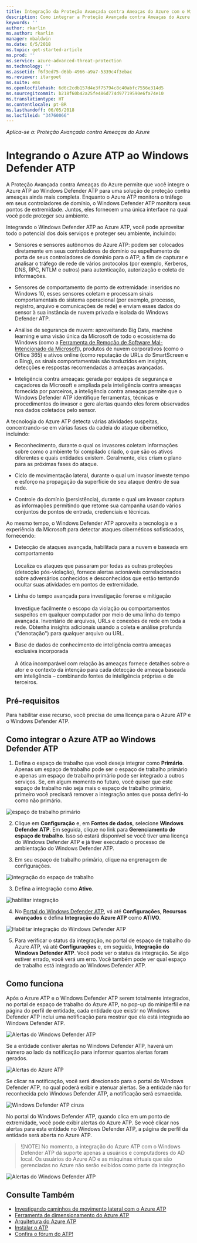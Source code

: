 ```yaml
---
title: Integração da Proteção Avançada contra Ameaças do Azure com o Windows Defender ATP | Microsoft Docs
description: Como integrar a Proteção Avançada contra Ameaças do Azure com o Windows Defender ATP para cobertura completa de detecção de ameaças
keywords: ''
author: rkarlin
ms.author: rkarlin
manager: mbaldwin
ms.date: 6/5/2018
ms.topic: get-started-article
ms.prod: ''
ms.service: azure-advanced-threat-protection
ms.technology: ''
ms.assetid: f6f3ed75-d6bb-4966-a9a7-5339c4f3ebac
ms.reviewer: itargoet
ms.suite: ems
ms.openlocfilehash: 6d6c2cdb157d4e3f75794c8c40abfc7556e314d5
ms.sourcegitcommit: b218f60b42a25fe486d774d97719590e6fa74e10
ms.translationtype: HT
ms.contentlocale: pt-BR
ms.lasthandoff: 06/05/2018
ms.locfileid: "34760066"
---
```

*Aplica-se a: Proteção Avançada contra Ameaças do Azure*

# <a name="integrating-azure-atp-with-windows-defender-atp"></a>Integrando o Azure ATP ao Windows Defender ATP

A Proteção Avançada contra Ameaças do Azure permite que você integre o Azure ATP ao Windows Defender ATP para uma solução de proteção contra ameaças ainda mais completa. Enquanto o Azure ATP monitora o tráfego em seus controladores de domínio, o Windows Defender ATP monitora seus pontos de extremidade. Juntos, eles fornecem uma única interface na qual você pode proteger seu ambiente.

Integrando o Windows Defender ATP ao Azure ATP, você pode aproveitar todo o potencial dos dois serviços e proteger seu ambiente, incluindo:

- Sensores e sensores autônomos do Azure ATP: podem ser colocados diretamente em seus controladores de domínio ou espelhamento de porta de seus controladores de domínio para o ATP, a fim de capturar e analisar o tráfego de rede de vários protocolos (por exemplo, Kerberos, DNS, RPC, NTLM e outros) para autenticação, autorização e coleta de informações. 

-   Sensores de comportamento de ponto de extremidade: inseridos no Windows 10, esses sensores coletam e processam sinais comportamentais do sistema operacional (por exemplo, processo, registro, arquivo e comunicações de rede) e enviam esses dados do sensor à sua instância de nuvem privada e isolada do Windows Defender ATP.

- Análise de segurança de nuvem: aproveitando Big Data, machine learning e uma visão única da Microsoft de todo o ecossistema do Windows (como a [Ferramenta de Remoção de Software Mal-Intencionado da Microsoft](https://www.microsoft.com/download/malicious-software-removal-tool-details.aspx)), produtos de nuvem corporativos (como o Office 365) e ativos online (como reputação de URLs do SmartScreen e o Bing), os sinais comportamentais são traduzidos em insights, detecções e respostas recomendadas a ameaças avançadas.

- Inteligência contra ameaças: gerada por equipes de segurança e caçadores da Microsoft e ampliada pela inteligência contra ameaças fornecida por parceiros, a inteligência contra ameaças permite que o Windows Defender ATP identifique ferramentas, técnicas e procedimentos do invasor e gere alertas quando eles forem observados nos dados coletados pelo sensor.

A tecnologia do Azure ATP detecta várias atividades suspeitas, concentrando-se em várias fases da cadeia do ataque cibernético, incluindo:

- Reconhecimento, durante o qual os invasores coletam informações sobre como o ambiente foi compilado criado, o que são os ativos diferentes e quais entidades existem. Geralmente, eles criam o plano para as próximas fases do ataque.

- Ciclo de movimentação lateral, durante o qual um invasor investe tempo e esforço na propagação da superfície de seu ataque dentro de sua rede.

- Controle do domínio (persistência), durante o qual um invasor captura as informações permitindo que retome sua campanha usando vários conjuntos de pontos de entrada, credenciais e técnicas.

Ao mesmo tempo, o Windows Defender ATP aproveita a tecnologia e a experiência da Microsoft para detectar ataques cibernéticos sofisticados, fornecendo:

- Detecção de ataques avançada, habilitada para a nuvem e baseada em comportamento<br></br>Localiza os ataques que passaram por todas as outras proteções (detecção pós-violação), fornece alertas acionáveis correlacionados sobre adversários conhecidos e desconhecidos que estão tentando ocultar suas atividades em pontos de extremidade.

- Linha do tempo avançada para investigação forense e mitigação<br></br>Investigue facilmente o escopo da violação ou comportamentos suspeitos em qualquer computador por meio de uma linha do tempo avançada. Inventário de arquivos, URLs e conexões de rede em toda a rede. Obtenha insights adicionais usando a coleta e análise profunda ("denotação") para qualquer arquivo ou URL.

- Base de dados de conhecimento de inteligência contra ameaças exclusiva incorporada<br></br>A ótica incomparável com relação às ameaças fornece detalhes sobre o ator e o contexto da intenção para cada detecção de ameaça baseada em inteligência – combinando fontes de inteligência próprias e de terceiros.

## <a name="prerequisites"></a>Pré-requisitos

Para habilitar esse recurso, você precisa de uma licença para o Azure ATP e o Windows Defender ATP. 


## <a name="how-to-integrate-azure-atp-with-windows-defender-atp"></a>Como integrar o Azure ATP ao Windows Defender ATP

1. Defina o espaço de trabalho que você deseja integrar como **Primário**. Apenas um espaço de trabalho pode ser o espaço de trabalho primário e apenas um espaço de trabalho primário pode ser integrado a outros serviços. Se, em algum momento no futuro, você quiser que este espaço de trabalho não seja mais o espaço de trabalho primário, primeiro você precisará remover a integração antes que possa defini-lo como não primário.

 ![espaço de trabalho primário](./media/primary-workspace.png)

2. Clique em **Configuração** e, em **Fontes de dados**, selecione **Windows Defender ATP**. Em seguida, clique no link para **Gerenciamento de espaço de trabalho**. Isso só estará disponível se você tiver uma licença do Windows Defender ATP e já tiver executado o processo de ambientação do Windows Defender ATP. 

3. Em seu espaço de trabalho primário, clique na engrenagem de configurações.

 ![integração do espaço de trabalho](./media/edit-workspace.png)
 
3. Defina a integração como **Ativo**. 

 ![habilitar integração](./media/enable-integration.png)

4. No [Portal do Windows Defender ATP](https://beta.securitycenter.windows.com/preferences/advanced), vá até **Configurações**, **Recursos avançados** e defina **Integração do Azure ATP** como **ATIVO**. 

 ![Habilitar integração do Windows Defender ATP](./media/wd-atp-enable.png)

5. Para verificar o status da integração, no portal de espaço de trabalho do Azure ATP, vá até **Configurações** e, em seguida, **Integração do Windows Defender ATP**. Você pode ver o status da integração. Se algo estiver errado, você verá um erro. Você também pode ver qual espaço de trabalho está integrado ao Windows Defender ATP.

## <a name="how-it-works"></a>Como funciona

Após o Azure ATP e o Windows Defender ATP serem totalmente integrados, no portal de espaço de trabalho do Azure ATP, no pop-up do miniperfil e na página do perfil de entidade, cada entidade que existir no Windows Defender ATP inclui uma notificação para mostrar que ela está integrada ao Windows Defender ATP. 

 ![Alertas do Windows Defender ATP](./media/profile-alerts-wd.png)

Se a entidade contiver alertas no Windows Defender ATP, haverá um número ao lado da notificação para informar quantos alertas foram gerados.

 ![Alertas do Azure ATP](./media/atp-integrated-wd-icon-alerts.png)

Se clicar na notificação, você será direcionado para o portal do Windows Defender ATP, no qual poderá exibir e atenuar alertas. Se a entidade não for reconhecida pelo Windows Defender ATP, a notificação será esmaecida. 

 ![Windows Defender ATP cinza](./media/wd-grey.png)

No portal do Windows Defender ATP, quando clica em um ponto de extremidade, você pode exibir alertas do Azure ATP. Se você clicar nos alertas para esta entidade no Windows Defender ATP, a página de perfil da entidade será aberta no Azure ATP. 
 
 > ![NOTE] No momento, a integração do Azure ATP com o Windows Defender ATP dá suporte apenas a usuários e computadores do AD local. Os usuários do Azure AD e as máquinas virtuais que são gerenciadas no Azure não serão exibidos como parte da integração 

![Alertas do Windows Defender ATP](./media/wd-atp-alerts.png)


## <a name="see-also"></a>Consulte Também

- [Investigando caminhos de movimento lateral com o Azure ATP](use-case-lateral-movement-path.md)
- [Ferramenta de dimensionamento do Azure ATP](http://aka.ms/aatpsizingtool)
- [Arquitetura do Azure ATP](atp-architecture.md)
- [Instalar o ATP](install-atp-step1.md)
- [Confira o fórum do ATP!](https://aka.ms/azureatpcommunity)

